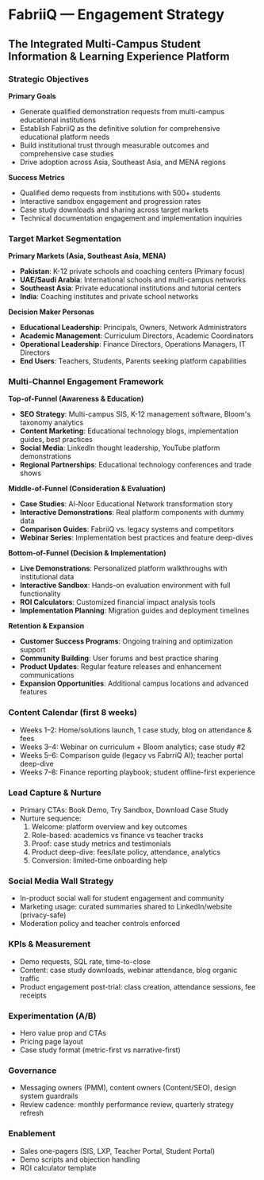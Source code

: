 # FabriiQ — Engagement Strategy
## The Integrated Multi-Campus Student Information & Learning Experience Platform

### Strategic Objectives
**Primary Goals**
- Generate qualified demonstration requests from multi-campus educational institutions
- Establish FabriiQ as the definitive solution for comprehensive educational platform needs
- Build institutional trust through measurable outcomes and comprehensive case studies
- Drive adoption across Asia, Southeast Asia, and MENA regions

**Success Metrics**
- Qualified demo requests from institutions with 500+ students
- Interactive sandbox engagement and progression rates
- Case study downloads and sharing across target markets
- Technical documentation engagement and implementation inquiries

### Target Market Segmentation

**Primary Markets (Asia, Southeast Asia, MENA)**
- **Pakistan**: K-12 private schools and coaching centers (Primary focus)
- **UAE/Saudi Arabia**: International schools and multi-campus networks
- **Southeast Asia**: Private educational institutions and tutorial centers
- **India**: Coaching institutes and private school networks

**Decision Maker Personas**
- **Educational Leadership**: Principals, Owners, Network Administrators
- **Academic Management**: Curriculum Directors, Academic Coordinators
- **Operational Leadership**: Finance Directors, Operations Managers, IT Directors
- **End Users**: Teachers, Students, Parents seeking platform capabilities

### Multi-Channel Engagement Framework

**Top-of-Funnel (Awareness & Education)**
- **SEO Strategy**: Multi-campus SIS, K-12 management software, Bloom's taxonomy analytics
- **Content Marketing**: Educational technology blogs, implementation guides, best practices
- **Social Media**: LinkedIn thought leadership, YouTube platform demonstrations
- **Regional Partnerships**: Educational technology conferences and trade shows

**Middle-of-Funnel (Consideration & Evaluation)**
- **Case Studies**: Al-Noor Educational Network transformation story
- **Interactive Demonstrations**: Real platform components with dummy data
- **Comparison Guides**: FabriiQ vs. legacy systems and competitors
- **Webinar Series**: Implementation best practices and feature deep-dives

**Bottom-of-Funnel (Decision & Implementation)**
- **Live Demonstrations**: Personalized platform walkthroughs with institutional data
- **Interactive Sandbox**: Hands-on evaluation environment with full functionality
- **ROI Calculators**: Customized financial impact analysis tools
- **Implementation Planning**: Migration guides and deployment timelines

**Retention & Expansion**
- **Customer Success Programs**: Ongoing training and optimization support
- **Community Building**: User forums and best practice sharing
- **Product Updates**: Regular feature releases and enhancement communications
- **Expansion Opportunities**: Additional campus locations and advanced features

### Content Calendar (first 8 weeks)
- Weeks 1–2: Home/solutions launch, 1 case study, blog on attendance & fees
- Weeks 3–4: Webinar on curriculum + Bloom analytics; case study #2
- Weeks 5–6: Comparison guide (legacy vs FabrriQ AI); teacher portal deep-dive
- Weeks 7–8: Finance reporting playbook; student offline-first experience

### Lead Capture & Nurture
- Primary CTAs: Book Demo, Try Sandbox, Download Case Study
- Nurture sequence:
  1) Welcome: platform overview and key outcomes
  2) Role-based: academics vs finance vs teacher tracks
  3) Proof: case study metrics and testimonials
  4) Product deep-dive: fees/late policy, attendance, analytics
  5) Conversion: limited-time onboarding help

### Social Media Wall Strategy
- In-product social wall for student engagement and community
- Marketing usage: curated summaries shared to LinkedIn/website (privacy-safe)
- Moderation policy and teacher controls enforced

### KPIs & Measurement
- Demo requests, SQL rate, time-to-close
- Content: case study downloads, webinar attendance, blog organic traffic
- Product engagement post-trial: class creation, attendance sessions, fee receipts

### Experimentation (A/B)
- Hero value prop and CTAs
- Pricing page layout
- Case study format (metric-first vs narrative-first)

### Governance
- Messaging owners (PMM), content owners (Content/SEO), design system guardrails
- Review cadence: monthly performance review, quarterly strategy refresh

### Enablement
- Sales one-pagers (SIS, LXP, Teacher Portal, Student Portal)
- Demo scripts and objection handling
- ROI calculator template

